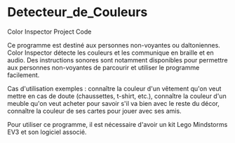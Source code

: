 # Detecteur_de_Couleurs
Color Inspector Project Code

Ce programme est destiné aux personnes non-voyantes ou daltoniennes.
Color Inspector détecte les couleurs et les communique en braille et en audio.
Des instructions sonores sont notamment disponibles pour permettre aux personnes non-voyantes de parcourir et utiliser le programme facilement.

Cas d'utilisation exemples : connaître la couleur d'un vêtement qu'on veut mettre en cas de doute (chaussettes, t-shirt, etc.),
                             connaître la couleur d'un meuble qu'on veut acheter pour savoir s'il va bien avec le reste du décor,
                             connaître la couleur de ses cartes pour jouer avec ses amis.
                             


Pour utiliser ce programme, il est nécessaire d'avoir un kit Lego Mindstorms EV3 et son logiciel associé.

